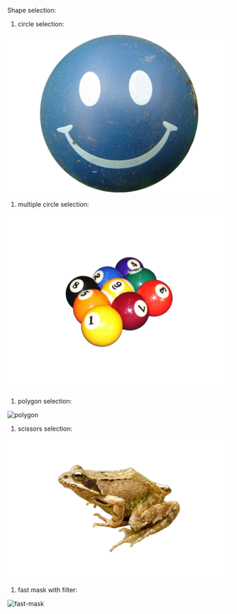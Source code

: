 Shape selection:
1. circle selection:

![circle-selection](Lab3_1.png)

1. multiple circle selection:

![multiple-selection](Lab3_2.png)

1. polygon selection:

![polygon](Lab3_2(wielokat).png)

1. scissors selection:

![scissors](Lab3_3.png)


1. fast mask with filter:

![fast-mask](Lab3_5.png)

